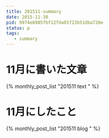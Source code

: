 ```yaml
---
title: 201511-summary
date: 2015-11-30
pid: 9974e8985fbf12fda01f22b51dba720e
status: p
tags:
   - summary
---
```


# 11月に書いた文章
{% monthly_post_list "201511 text " %}

# 11月にしたこと
{% monthly_post_list "201511 blog " %}